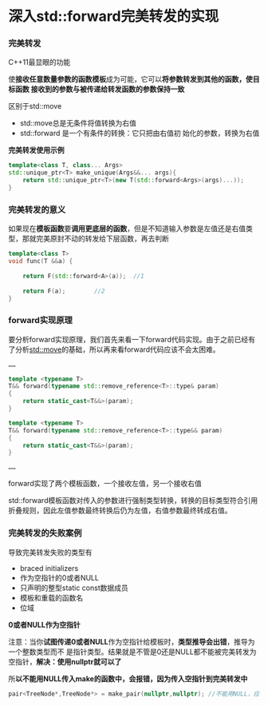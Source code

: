 # 深入std::forward完美转发的实现

### 完美转发

C++11最显眼的功能

使**接收任意数量参数的函数模板**成为可能，它可以**将参数转发到其他的函数，使⽬标函数 接收到的参数与被传递给转发函数的参数保持⼀致**

区别于std::move

* std::move总是无条件将值转换为右值
* std::forward 是⼀个有条件的转换：它只把由右值初 始化的参数，转换为右值

**完美转发使用示例**

```cpp
template<class T, class... Args>
std::unique_ptr<T> make_unique(Args&&... args){
    return std::unique_ptr<T>(new T(std::forward<Args>(args)...));
}
```

### 完美转发的意义

如果现在**模板函数**要**调用更底层的函数**，但是不知道输入参数是左值还是右值类型，那就完美原封不动的转发给下层函数，再去判断

```cpp
template<class T>
void func(T &&a) {
	
	return F(std::forward<A>(a));  //1
	
	return F(a);		//2
}
```

### forward实现原理

要分析forward实现原理，我们首先来看一下forward代码实现。由于之前已经有了分析[std::move](https://app.gitbook.com/@1023553676/s/c-notes/~/drafts/-MDYARX2oPGsadLMEqRk/mian-xiang-dui-xiang/shen-ru-stdmove-you-zhi-yin-yong)的基础，所以再来看forward代码应该不会太困难。

```cpp
……

template <typename T>
T&& forward(typename std::remove_reference<T>::type& param)
{
    return static_cast<T&&>(param);
}

template <typename T>
T&& forward(typename std::remove_reference<T>::type&& param)
{
    return static_cast<T&&>(param);
}

……
```

forward实现了两个模板函数，一个接收左值，另一个接收右值

std::forward模板函数对传入的参数进行强制类型转换，转换的目标类型符合引用折叠规则，因此左值参数最终转换后仍为左值，右值参数最终转成右值。

### 完美转发的失败案例

导致完美转发失败的类型有

* braced initializers
* 作为空指针的0或者NULL
* 只声明的整型static const数据成员
* 模板和重载的函数名
* 位域

**0或者NULL作为空指针**

注意：当你**试图传递0或者NULL**作为空指针给模板时，**类型推导会出错**，推导为⼀个整数类型而不 是指针类型。结果就是不管是0还是NULL都不能被完美转发为空指针，**解决：使用nullptr就可以了**

所**以不能用NULL传入make的函数中，会报错，因为传入空指针到完美转发中**

```cpp
pair<TreeNode*,TreeNode*> = make_pair(nullptr,nullptr); //不能用NULL，应该用nullptr
```



